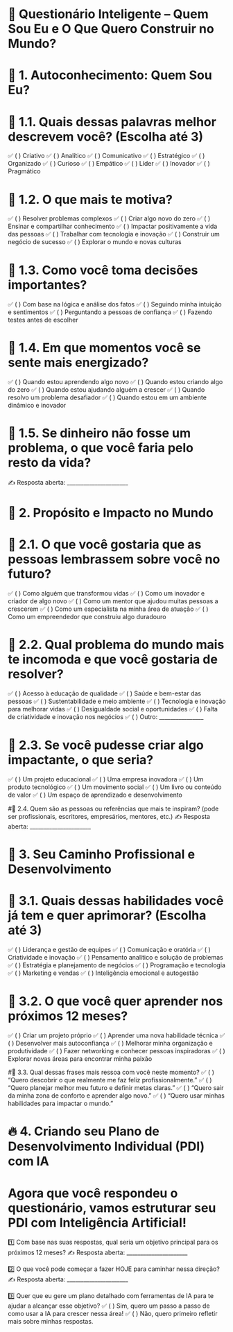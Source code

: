 # 🎯 Questionário Inteligente – Quem Sou Eu e O Que Quero Construir no Mundo?
# 🧩 1. Autoconhecimento: Quem Sou Eu?
# 🔹 1.1. Quais dessas palavras melhor descrevem você? (Escolha até 3)
✅ ( ) Criativo
✅ ( ) Analítico
✅ ( ) Comunicativo
✅ ( ) Estratégico
✅ ( ) Organizado
✅ ( ) Curioso
✅ ( ) Empático
✅ ( ) Líder
✅ ( ) Inovador
✅ ( ) Pragmático

# 🔹 1.2. O que mais te motiva?
✅ ( ) Resolver problemas complexos
✅ ( ) Criar algo novo do zero
✅ ( ) Ensinar e compartilhar conhecimento
✅ ( ) Impactar positivamente a vida das pessoas
✅ ( ) Trabalhar com tecnologia e inovação
✅ ( ) Construir um negócio de sucesso
✅ ( ) Explorar o mundo e novas culturas

# 🔹 1.3. Como você toma decisões importantes?
✅ ( ) Com base na lógica e análise dos fatos
✅ ( ) Seguindo minha intuição e sentimentos
✅ ( ) Perguntando a pessoas de confiança
✅ ( ) Fazendo testes antes de escolher

# 🔹 1.4. Em que momentos você se sente mais energizado?
✅ ( ) Quando estou aprendendo algo novo
✅ ( ) Quando estou criando algo do zero
✅ ( ) Quando estou ajudando alguém a crescer
✅ ( ) Quando resolvo um problema desafiador
✅ ( ) Quando estou em um ambiente dinâmico e inovador

# 🔹 1.5. Se dinheiro não fosse um problema, o que você faria pelo resto da vida?
✍️ Resposta aberta: ______________________

# 🎯 2. Propósito e Impacto no Mundo
# 🔹 2.1. O que você gostaria que as pessoas lembrassem sobre você no futuro?
✅ ( ) Como alguém que transformou vidas
✅ ( ) Como um inovador e criador de algo novo
✅ ( ) Como um mentor que ajudou muitas pessoas a crescerem
✅ ( ) Como um especialista na minha área de atuação
✅ ( ) Como um empreendedor que construiu algo duradouro

# 🔹 2.2. Qual problema do mundo mais te incomoda e que você gostaria de resolver?
✅ ( ) Acesso à educação de qualidade
✅ ( ) Saúde e bem-estar das pessoas
✅ ( ) Sustentabilidade e meio ambiente
✅ ( ) Tecnologia e inovação para melhorar vidas
✅ ( ) Desigualdade social e oportunidades
✅ ( ) Falta de criatividade e inovação nos negócios
✅ ( ) Outro: ________________

# 🔹 2.3. Se você pudesse criar algo impactante, o que seria?
✅ ( ) Um projeto educacional
✅ ( ) Uma empresa inovadora
✅ ( ) Um produto tecnológico
✅ ( ) Um movimento social
✅ ( ) Um livro ou conteúdo de valor
✅ ( ) Um espaço de aprendizado e desenvolvimento

#🔹 2.4. Quem são as pessoas ou referências que mais te inspiram? (pode ser profissionais, escritores, empresários, mentores, etc.)
✍️ Resposta aberta: ______________________

# 🚀 3. Seu Caminho Profissional e Desenvolvimento
# 🔹 3.1. Quais dessas habilidades você já tem e quer aprimorar? (Escolha até 3)
✅ ( ) Liderança e gestão de equipes
✅ ( ) Comunicação e oratória
✅ ( ) Criatividade e inovação
✅ ( ) Pensamento analítico e solução de problemas
✅ ( ) Estratégia e planejamento de negócios
✅ ( ) Programação e tecnologia
✅ ( ) Marketing e vendas
✅ ( ) Inteligência emocional e autogestão

# 🔹 3.2. O que você quer aprender nos próximos 12 meses?
✅ ( ) Criar um projeto próprio
✅ ( ) Aprender uma nova habilidade técnica
✅ ( ) Desenvolver mais autoconfiança
✅ ( ) Melhorar minha organização e produtividade
✅ ( ) Fazer networking e conhecer pessoas inspiradoras
✅ ( ) Explorar novas áreas para encontrar minha paixão

#🔹 3.3. Qual dessas frases mais ressoa com você neste momento?
✅ ( ) “Quero descobrir o que realmente me faz feliz profissionalmente.”
✅ ( ) “Quero planejar melhor meu futuro e definir metas claras.”
✅ ( ) “Quero sair da minha zona de conforto e aprender algo novo.”
✅ ( ) “Quero usar minhas habilidades para impactar o mundo.”

# 🔥 4. Criando seu Plano de Desenvolvimento Individual (PDI) com IA
# Agora que você respondeu o questionário, vamos estruturar seu PDI com Inteligência Artificial!

1️⃣ Com base nas suas respostas, qual seria um objetivo principal para os próximos 12 meses?
✍️ Resposta aberta: ______________________

2️⃣ O que você pode começar a fazer HOJE para caminhar nessa direção?
✍️ Resposta aberta: ______________________

3️⃣ Quer que eu gere um plano detalhado com ferramentas de IA para te ajudar a alcançar esse objetivo?
✅ ( ) Sim, quero um passo a passo de como usar a IA para crescer nessa área!
✅ ( ) Não, quero primeiro refletir mais sobre minhas respostas.
